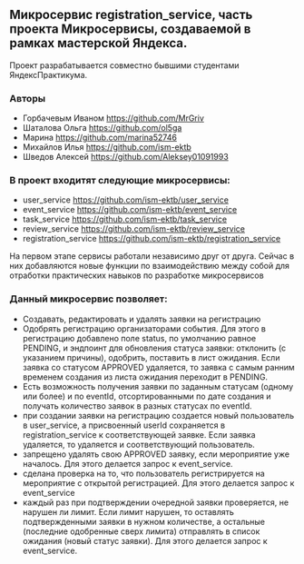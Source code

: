 ## Микросервис registration_service, часть проекта Микросервисы, создаваемой в рамках мастерской Яндекса.
Проект разрабатывается совместно бывшими студентами ЯндексПрактикума.
### Авторы
- Горбачевым Иваном https://github.com/MrGriv
- Шаталова Ольга https://github.com/ol5ga
- Марина https://github.com/marina52746
- Михайлов Илья https://github.com/ism-ektb
- Шведов Алексей https://github.com/Aleksey01091993
### В проект входитят следующие микросервисы:
- user_service https://github.com/ism-ektb/user_service
- event_service https://github.com/ism-ektb/event_service
- task_service https://github.com/ism-ektb/task_service
- review_service https://github.com/ism-ektb/review_service
- registration_service https://github.com/ism-ektb/registration_service

На первом этапе сервисы работали независимо друг от друга. Сейчас в них добавляются новые функции по взаимодействию между собой для отработки практических навыков по разработке микросервисов

### Данный микросервис позволяет: 
- Создавать, редактировать и удалять заявки на регистрацию
- Одобрять регистрацию организаторами события. Для этого в регистрацию добавлено поле status, по умолчанию равное PENDING, и эндпоинт для обновления статуса заявки: отклонить (с указанием причины), одобрить, поставить в лист ожидания. Если заявка со статусом APPROVED удаляется, то заявка с самым ранним временем создания из листа ожидания переходит в PENDING.
- Есть возможность получения заявки по заданным статусам (одному или более) и по eventId, отсортированными по дате создания и получать количество заявок в разных статусах по eventId.
- при создании заявки на регистрацию создается новый пользователь в user_service, а присвоенный userId сохраняется в registration_service к соответствующей заявке. Если заявка удаляется, то удаляется и соответствующий пользователь.
- запрещено удалять свою APPROVED заявку, если мероприятие уже началось. Для этого делается запрос к event_service.
- сделана проверка на то, что пользователь регистрируется на мероприятие с открытой регистрацией. Для этого делается запрос к event_service
- каждый раз при подтверждении очередной заявки проверяется, не нарушен ли лимит. Если лимит нарушен, то оставлять подтвержденными заявки в нужном количестве, а остальные (последние одобренные сверх лимита) отправлять в список ожидания (новый статус заявки). Для этого делается запрос к event_service.
